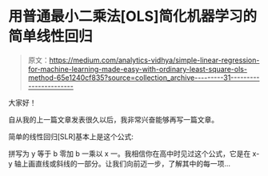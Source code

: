 # 用普通最小二乘法[OLS]简化机器学习的简单线性回归

> 原文：<https://medium.com/analytics-vidhya/simple-linear-regression-for-machine-learning-made-easy-with-ordinary-least-square-ols-method-65e1240cf835?source=collection_archive---------31----------------------->

大家好！

自从我的上一篇文章发表很久以后，我非常兴奋能够再写一篇文章。

简单的线性回归[SLR]基本上是这个公式:

拼写为 y 等于 b 零加 b 一乘以 x 一。我相信你在高中时见过这个公式，它是在 x-y 轴上画直线或斜线的一部分。让我们向前迈一步，了解其中的每一项…